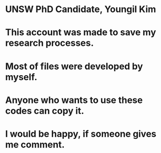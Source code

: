 # UNSW PhD Candidate, Youngil Kim
# This account was made to save my research processes.
# Most of files were developed by myself.
# Anyone who wants to use these codes can copy it.
# I would be happy, if someone gives me comment.
